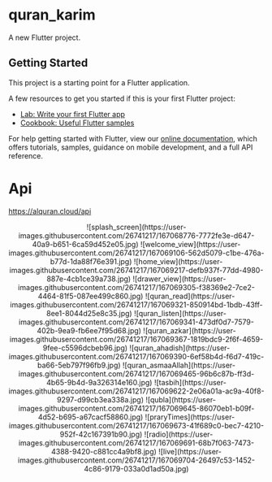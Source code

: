 # quran_karim

A new Flutter project.

## Getting Started

This project is a starting point for a Flutter application.

A few resources to get you started if this is your first Flutter project:

- [Lab: Write your first Flutter app](https://flutter.dev/docs/get-started/codelab)
- [Cookbook: Useful Flutter samples](https://flutter.dev/docs/cookbook)

For help getting started with Flutter, view our
[online documentation](https://flutter.dev/docs), which offers tutorials,
samples, guidance on mobile development, and a full API reference.

# Api
https://alquran.cloud/api

<p align="center">
![splash_screen](https://user-images.githubusercontent.com/26741217/167068776-7772fe3e-d647-40a9-b651-6ca59d452e05.jpg)
![welcome_view](https://user-images.githubusercontent.com/26741217/167069106-562d5079-c1be-476a-b77d-1da88f76e391.jpg)
![home_view](https://user-images.githubusercontent.com/26741217/167069217-defb937f-77dd-4980-887e-4cb1ce39a738.jpg)
![drawer_view](https://user-images.githubusercontent.com/26741217/167069305-f38369e2-7ce2-4464-81f5-087ee499c860.jpg)
![quran_read](https://user-images.githubusercontent.com/26741217/167069321-850914bd-1bdb-43ff-8ee1-8044d25e8c35.jpg)
![quran_listen](https://user-images.githubusercontent.com/26741217/167069341-473df0d7-7579-402b-9ea9-fb6ee7f95d68.jpg)
![quran_azkar](https://user-images.githubusercontent.com/26741217/167069367-1819bdc9-2f6f-4659-9fee-c5596dcbeb96.jpg)
![quran_ahadish](https://user-images.githubusercontent.com/26741217/167069390-6ef58b4d-f6d7-419c-ba66-5eb797f96fb9.jpg)
![quran_asmaaAllah](https://user-images.githubusercontent.com/26741217/167069465-96b6c87b-ff3d-4b65-9b4d-9a326314e160.jpg)
![tasbih](https://user-images.githubusercontent.com/26741217/167069622-2e06a01a-ac9a-40f8-9297-d99cb3ea338a.jpg)
![qubla](https://user-images.githubusercontent.com/26741217/167069645-86070eb1-b09f-4d52-b695-a67cacf58860.jpg)
![praryTimes](https://user-images.githubusercontent.com/26741217/167069673-41f689c0-bec7-4210-952f-42c167391b90.jpg)
![radio](https://user-images.githubusercontent.com/26741217/167069691-68b7f063-7473-4388-9420-c881cc4a9bf8.jpg)
![live](https://user-images.githubusercontent.com/26741217/167069704-26497c53-1452-4c86-9179-033a0d1ad50a.jpg)
  </p>
